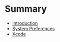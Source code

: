 # Summary

* [Introduction](README.md)
* [System Preferences](system_preferences/README.md)
* [Xcode](xcode/README.md)

